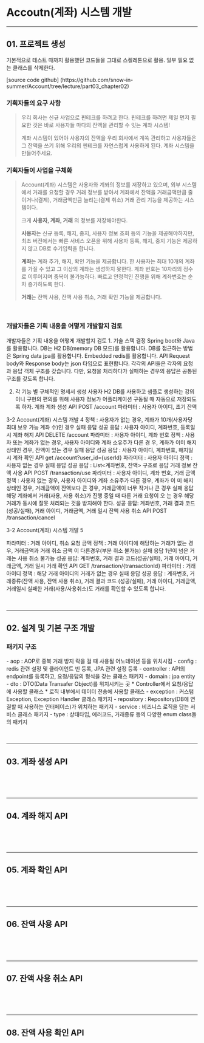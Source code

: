 <h1><Strong>Accoutn(계좌) 시스템 개발</Strong></h1>
<hr>
<h2> 01. 프로젝트 생성 </h2>
<p> 기본적으로 테스트 때까지 활용했던 코드들을 그대로 스켈레톤으로 활용. 일부 필요 없는 클래스를 삭제한다. </p>
[source code github] (https://github.com/snow-in-summer/Account/tree/lecture/part03_chapter02)

<h3>기획자들의 요구 사항</h3>

>우리 회사는 신규 사업으로 핀테크를 하려고 한다.
>핀테크를 하려면 제일 먼저 필요한 것은 바로 사용자들 마다의 잔액을 관리할 수 잇는 계좌 시스템! </p>
>계좌 시스템이 있어야 사용자의 잔액을 우리 회사에서 계쏙 관리하고 사용자들은 그 잔액을 쓰기 위해 우리의 핀테크를 자연스럽게 사용하게 된다.
>계좌 시스템을 만들어주세요.

<h3> 기획자들이 사업을 구체화 </h3>

>Account(계좌) 시스템은 사용자와 계쫘의 정보를 저장하고 있으며,
>외부 시스템에서 거래를 요청할 경우 거래 정보를 받아서 계좌에서 잔액을 거래금액만큼 줄이거나(결제),
>거래금액만큼 늘리는(결제 취소) 거래 관리 기능을 제공하는 시스템이다.
>
>크게 <Strong>사용자, 계좌, 거래</Strong> 의 정보를 저장해야한다.
>
><Strong>사용자</Strong>는 신규 등록, 해지, 중지, 사용자 정보 조회 등의 기능을 제공해야하지만,
>최초 버전에서는 빠른 서비스 오픈을 위해 사용자 등록, 해지, 중지 기능은 제공하지 않고 DB로 수기입력을 합니다.
>
><Strong>계좌</Strong>는 계좌 추가, 해지, 확인 기능을 제공합니다.
>한 사용자는 최대 10개의 계좌를 가질 수 있고 그 이상의 계좌는 생성하지 못한다.
>계좌 번호는 10자리의 정수로 이루어지며 중복이 불가능하다. 빠르고 안정적인 진행을 위해 계좌번호는 순차 증가하도록 한다.
>
><Strong>거래</Strong>는 잔액 사용, 잔액 사용 취소, 거래 확인 기능을 제공합니다.
<br>
<h3> 개발자들은 기획 내용을 어떻게 개발할지 검토 </h3>
개발자들은 기획 내용을 어떻게 개발할지 검토
1. 기술 스택 결정
Spring boot와 Java를 활용합니다.
DB는 H2 DB(memory DB 모드)를 활용합니다.
DB를 접근하는 방법은 Spring data jpa를 활용합니다.
Embedded redis를 활용합니다.
API Request body와 Response body는 json 타입으로 표현합니다.
각각의 API들은 각자의 요청과 응답 객체 구조를 갖습니다.
다만, 요청을 처리하다가 실패하는 경우의 응답은 공통된 구조를 갖도록 합니다.

2. 각 기능 별 구체적인 명세서 생성
사용자
H2 DB를 사용하고 샘플로 생성하는 강의이니 구현의 편의를 위해 사용자 정보가
어플리케이션 구동될 때 자동으로 저장되도록 하자.
계좌
계좌 생성 API
POST /account
파라미터 : 사용자 아이디, 초기 잔액

3-2 Account(계좌) 시스템 개발 4
정책 : 사용자가 없는 경우, 계좌가 10개(사용자당 최대 보유 가능 계좌 수)인
경우 실패 응답
성공 응답 : 사용자 아이디, 계좌번호, 등록일시
계좌 해지 API
DELETE /account
파라미터 : 사용자 아이디, 계좌 번호
정책 : 사용자 또는 계좌가 없는 경우, 사용자 아이디와 계좌 소유주가 다른 경
우, 계좌가 이미 해지 상태인 경우, 잔액이 있는 경우 실패 응답
성공 응답 : 사용자 아이디, 계좌번호, 해지일시
계좌 확인 API
get /account?user_id={userId}
파라미터 : 사용자 아이디
정책 : 사용자 없는 경우 실패 응답
성공 응답 : List<계좌번호, 잔액> 구조로 응답
거래 정보
잔액 사용 API
POST /transaction/use
파라미터 : 사용자 아이디, 계좌 번호, 거래 금액
정책 : 사용자 없는 경우, 사용자 아이디와 계좌 소유주가 다른 경우, 계좌가 이
미 해지 상태인 경우, 거래금액이 잔액보다 큰 경우, 거래금액이 너무 작거나
큰 경우 실패 응답
해당 계좌에서 거래(사용, 사용 취소)가 진행 중일 때 다른 거래 요청이 오
는 경우 해당 거래가 동시에 잘못 처리되는 것을 방지해야 한다.
성공 응답: 계좌번호, 거래 결과 코드(성공/실패), 거래 아이디, 거래금액, 거래
일시
잔액 사용 취소 API
POST /transaction/cancel

3-2 Account(계좌) 시스템 개발 5

파라미터 : 거래 아이디, 취소 요청 금액
정책 : 거래 아이디에 해당하는 거래가 없는 경우, 거래금액과 거래 취소 금액
이 다른경우(부분 취소 불가능) 실패 응답
1년이 넘은 거래는 사용 취소 불가능
성공 응답: 계좌번호, 거래 결과 코드(성공/실패), 거래 아이디, 거래금액, 거래
일시
거래 확인 API
GET /transaction/{transactionId}
파라미터 : 거래 아이디
정책 : 해당 거래 아이디의 거래가 없는 경우 실패 응답
성공 응답 : 계좌번호, 거래종류(잔액 사용, 잔액 사용 취소), 거래 결과 코드
(성공/실패), 거래 아이디, 거래금액, 거래일시
실패한 거래(사용/사용취소)도 거래를 확인할 수 있도록 합니다.
<br>
<br>
<br>
<hr>
<h2> 02. 설계 및 기본 구조 개발 </h2>
<h3> 패키지 구조 </h3>
- aop : AOP로 중복 거래 방지 락을 걸 때 사용될 어노테이션 등을 위치시킴
- config : redis 관련 설정 및 클라이언트 빈 등록, JPA 관련 설정 등록
- controller : API의 endpoint를 등록하고, 요청/응답의 형식을 갖는 클래스 패키지
- domain : jpa entity
- dto : DTO(Data Transafer Object)를 위치시키는 곳
* Controller에서 요청/응답에 사용할 클래스
* 로직 내부에서 데이터 전송에 사용할 클래스
- exception : 커스텀 Exception, Exception Handler 클래스 패키지
- repository : Repository(DB에 연결할 때 사용하는 인터페이스)가 위치하는 패키지
- service : 비즈니스 로직을 담는 서비스 클래스 패키지
- type : 상태타입, 에러코드, 거래종류 등의 다양한 enum class들의 패키지
<br>
<br>
<br>
<hr>
<h2> 03. 계좌 생성 API </h2>
<br>
<br>
<br>
<hr>
<h2> 04. 계좌 해지 API </h2>
<br>
<br>
<br>
<hr>
<h2> 05. 계좌 확인 API </h2>
<br>
<br>
<br>
<hr>
<h2> 06. 잔액 사용 API </h2>
<br>
<br>
<br>
<hr>
<h2> 07. 잔액 사용 취소 API </h2>
<br>
<br>
<br>
<hr>
<h2> 08. 잔액 사용 확인 API </h2>
